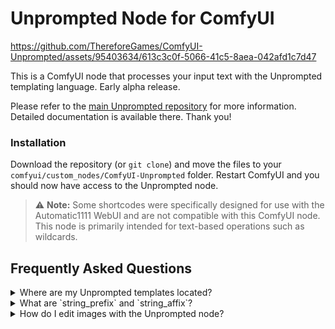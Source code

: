 # Unprompted Node for ComfyUI

https://github.com/ThereforeGames/ComfyUI-Unprompted/assets/95403634/613c3c0f-5066-41c5-8aea-042afd1c7d47

This is a ComfyUI node that processes your input text with the Unprompted templating language. Early alpha release.

Please refer to the [main Unprompted repository](https://github.com/ThereforeGames/unprompted) for more information. Detailed documentation is available there. Thank you!

### Installation

Download the repository (or `git clone`) and move the files to your `comfyui/custom_nodes/ComfyUI-Unprompted` folder. Restart ComfyUI and you should now have access to the Unprompted node.

> ⚠️ **Note:** Some shortcodes were specifically designed for use with the Automatic1111 WebUI and are not compatible with this ComfyUI node. This node is primarily intended for text-based operations such as wildcards.

## Frequently Asked Questions

<details><summary>Where are my Unprompted templates located?</summary>

Your Unprompted templates are located in the `ComfyUI/venv/Lib/site-packages/unprompted/templates` folder. You can `[call]` files from this location using the node, e.g. `[call common/examples/human/main]`.

</details>

<details><summary>What are `string_prefix` and `string_affix`?</summary>

The prefix is added to the beginning of the main `string_field` box, and the affix is added to the end. These are simply for convenience.

</details>

<details><summary>How do I edit images with the Unprompted node?</summary>

As of v0.2.0, you can use the `anything` input to pass an image to the Unprompted node. To test this, please try the following workflow:

<img src="./examples/image_edit_workflow.png">

Note the use of the `anything` input and the `set_anything_to` widget. We set the image to the `comfy_var` variable, which is then accessed via the `[image_edit]` shortcode:

```
[image_edit input="comfy_var" add_noise=500]
```

We also ensure that the `return_image_var` widget refers to `comfy_var` so that we can see our changes to the image in the Preview Image node.